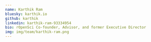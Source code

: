 ```yaml
---
name: Karthik Ram
bluesky: karthik.io
github: karthik
linkedin: karthik-ram-93334954
bio: rOpenSci Co-founder, Advisor, and former Executive Director
img: img/team/karthik-ram.png
---
```

